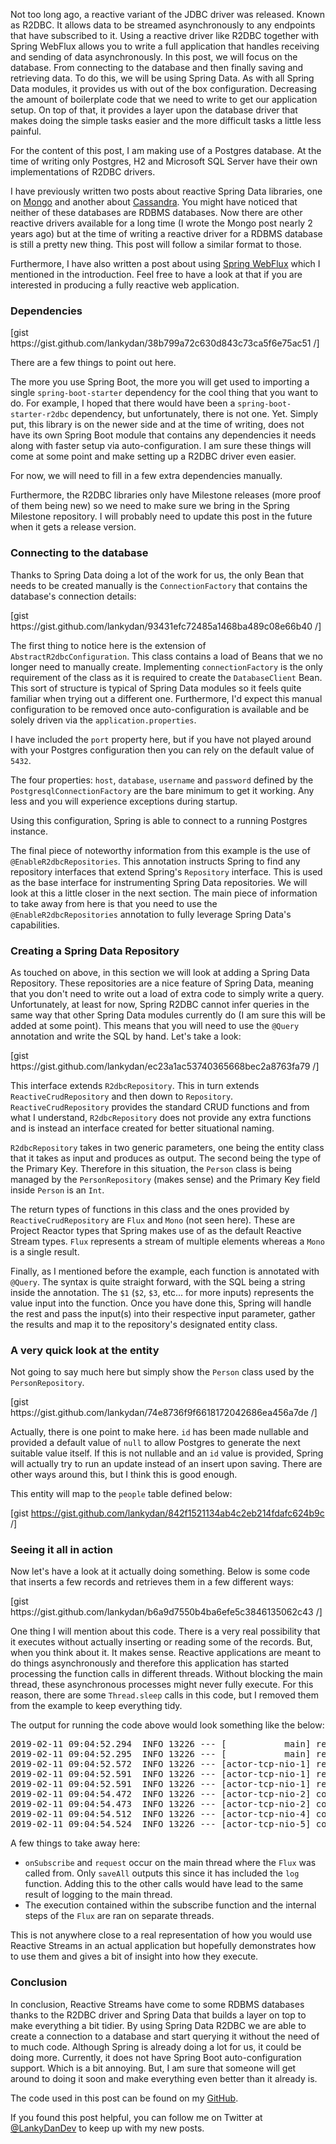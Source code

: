 <!-- wp:paragraph -->
<p>Not too long ago, a reactive variant of the JDBC driver was released. Known as R2DBC. It allows data to be streamed asynchronously to any endpoints that have subscribed to it. Using a reactive driver like R2DBC together with Spring WebFlux allows you to write a full application that handles receiving and sending of data asynchronously. In this post, we will focus on the database. From connecting to the database and then finally saving and retrieving data. To do this, we will be using Spring Data. As with all Spring Data modules, it provides us with out of the box configuration. Decreasing the amount of boilerplate code that we need to write to get our application setup. On top of that, it provides a layer upon the database driver that makes doing the simple tasks easier and the more difficult tasks a little less painful.</p>
<!-- /wp:paragraph -->

<!-- wp:paragraph -->
<p>For the content of this post, I am making use of a Postgres database. At the time of writing only Postgres, H2 and Microsoft SQL Server have their own implementations of R2DBC drivers.</p>
<!-- /wp:paragraph -->

<!-- wp:paragraph -->
<p>I have previously written two posts about reactive Spring Data libraries, one on <a href="https://lankydanblog.com/2017/07/16/a-quick-look-into-reactive-streams-with-spring-data-and-mongodb/" target="_blank" rel="noreferrer noopener" aria-label=" (opens in a new tab)">Mongo</a> and another about <a rel="noreferrer noopener" aria-label="Cassandra (opens in a new tab)" href="https://lankydanblog.com/2017/12/11/reactive-streams-with-spring-data-cassandra/" target="_blank">Cassandra</a>. You might have noticed that neither of these databases are RDBMS databases. Now there are other reactive drivers available for a long time (I wrote the Mongo post nearly 2 years ago) but at the time of writing a reactive driver for a RDBMS database is still a pretty new thing. This post will follow a similar format to those.</p>
<!-- /wp:paragraph -->

<!-- wp:paragraph -->
<p>Furthermore, I have also written a post about using <a href="https://lankydanblog.com/2018/03/15/doing-stuff-with-spring-webflux/" target="_blank" rel="noreferrer noopener" aria-label="Spring WebFlux (opens in a new tab)">Spring WebFlux</a> which I mentioned in the introduction. Feel free to have a look at that if you are interested in producing a fully reactive web application.</p>
<!-- /wp:paragraph -->

<!-- wp:heading {"level":3} -->
<h3>Dependencies</h3>
<!-- /wp:heading -->

<!-- wp:paragraph -->
<p>[gist https://gist.github.com/lankydan/38b799a72c630d843c73ca5f6e75ac51 /]</p>
<!-- /wp:paragraph -->

<!-- wp:paragraph -->
<p>There are a few things to point out here.</p>
<!-- /wp:paragraph -->

<!-- wp:paragraph -->
<p>The more you use Spring Boot, the more you will get used to importing a single <code>spring-boot-starter</code> dependency for the cool thing that you want to do. For example, I hoped that there would have been a <code>spring-boot-starter-r2dbc</code> dependency, but unfortunately, there is not one. Yet. Simply put, this library is on the newer side and at the time of writing, does not have its own Spring Boot module that contains any dependencies it needs along with faster setup via auto-configuration. I am sure these things will come at some point and make setting up a R2DBC driver even easier.</p>
<!-- /wp:paragraph -->

<!-- wp:paragraph -->
<p>For now, we will need to fill in a few extra dependencies manually.</p>
<!-- /wp:paragraph -->

<!-- wp:paragraph -->
<p>Furthermore, the R2DBC libraries only have Milestone releases (more proof of them being new) so we need to make sure we bring in the Spring Milestone repository. I will probably need to update this post in the future when it gets a release version.</p>
<!-- /wp:paragraph -->

<!-- wp:heading {"level":3} -->
<h3>Connecting to the database</h3>
<!-- /wp:heading -->

<!-- wp:paragraph -->
<p>Thanks to Spring Data doing a lot of the work for us, the only Bean that needs to be created manually is the <code>ConnectionFactory</code> that contains the database's connection details:</p>
<!-- /wp:paragraph -->

<!-- wp:paragraph -->
<p>[gist https://gist.github.com/lankydan/93431efc72485a1468ba489c08e66b40 /]</p>
<!-- /wp:paragraph -->

<!-- wp:paragraph -->
<p>The first thing to notice here is the extension of <code>AbstractR2dbcConfiguration</code>. This class contains a load of Beans that we no longer need to manually create. Implementing <code>connectionFactory</code> is the only requirement of the class as it is required to create the <code>DatabaseClient</code> Bean. This sort of structure is typical of Spring Data modules so it feels quite familiar when trying out a different one. Furthermore, I'd expect this manual configuration to be removed once auto-configuration is available and be solely driven via the <code>application.properties</code>.</p>
<!-- /wp:paragraph -->

<!-- wp:paragraph -->
<p>I have included the <code>port</code> property here, but if you have not played around with your Postgres configuration then you can rely on the default value of <code>5432</code>.</p>
<!-- /wp:paragraph -->

<!-- wp:paragraph -->
<p>The four properties: <code>host</code>, <code>database</code>, <code>username</code> and <code>password</code> defined by the <code>PostgresqlConnectionFactory</code> are the bare minimum to get it working. Any less and you will experience exceptions during startup.</p>
<!-- /wp:paragraph -->

<!-- wp:paragraph -->
<p>Using this configuration, Spring is able to connect to a running Postgres instance.</p>
<!-- /wp:paragraph -->

<!-- wp:paragraph -->
<p>The final piece of noteworthy information from this example is the use of <code>@EnableR2dbcRepositories</code>. This annotation instructs Spring to find any repository interfaces that extend Spring's <code>Repository</code> interface. This is used as the base interface for instrumenting Spring Data repositories. We will look at this a little closer in the next section. The main piece of information to take away from here is that you need to use the <code>@EnableR2dbcRepositories</code> annotation to fully leverage Spring Data's capabilities.</p>
<!-- /wp:paragraph -->

<!-- wp:heading {"level":3} -->
<h3>Creating a Spring Data Repository</h3>
<!-- /wp:heading -->

<!-- wp:paragraph -->
<p>As touched on above, in this section we will look at adding a Spring Data Repository. These repositories are a nice feature of Spring Data, meaning that you don't need to write out a load of extra code to simply write a query. Unfortunately, at least for now, Spring R2DBC cannot infer queries in the same way that other Spring Data modules currently do (I am sure this will be added at some point). This means that you will need to use the <code>@Query</code> annotation and write the SQL by hand. Let's take a look:</p>
<!-- /wp:paragraph -->

<!-- wp:paragraph -->
<p>[gist https://gist.github.com/lankydan/ec23a1ac53740365668bec2a8763fa79 /]</p>
<!-- /wp:paragraph -->

<!-- wp:paragraph -->
<p>This interface extends <code>R2dbcRepository</code>. This in turn extends <code>ReactiveCrudRepository</code> and then down to <code>Repository</code>. <code>ReactiveCrudRepository</code> provides the standard CRUD functions and from what I understand, <code>R2dbcRepository</code> does not provide any extra functions and is instead an interface created for better situational naming.</p>
<!-- /wp:paragraph -->

<!-- wp:paragraph -->
<p><code>R2dbcRepository</code> takes in two generic parameters, one being the entity class that it takes as input and produces as output. The second being the type of the Primary Key. Therefore in this situation, the <code>Person</code> class is being managed by the <code>PersonRepository</code> (makes sense) and the Primary Key field inside <code>Person</code> is an <code>Int</code>.</p>
<!-- /wp:paragraph -->

<!-- wp:paragraph -->
<p>The return types of functions in this class and the ones provided by <code>ReactiveCrudRepository</code> are <code>Flux</code> and <code>Mono</code> (not seen here). These are Project Reactor types that Spring makes use of as the default Reactive Stream types. <code>Flux</code> represents a stream of multiple elements whereas a <code>Mono</code> is a single result.</p>
<!-- /wp:paragraph -->

<!-- wp:paragraph -->
<p>Finally, as I mentioned before the example, each function is annotated with <code>@Query</code>. The syntax is quite straight forward, with the SQL being a string inside the annotation. The <code>$1</code> (<code>$2</code>, <code>$3</code>, etc... for more inputs) represents the value input into the function. Once you have done this, Spring will handle the rest and pass the input(s) into their respective input parameter, gather the results and map it to the repository's designated entity class.</p>
<!-- /wp:paragraph -->

<!-- wp:heading {"level":3} -->
<h3>A very quick look at the entity</h3>
<!-- /wp:heading -->

<!-- wp:paragraph -->
<p>Not going to say much here but simply show the <code>Person</code> class used by the <code>PersonRepository</code>.</p>
<!-- /wp:paragraph -->

<!-- wp:paragraph -->
<p>[gist https://gist.github.com/lankydan/74e8736f9f6618172042686ea456a7de /]</p>
<!-- /wp:paragraph -->

<!-- wp:paragraph -->
<p>Actually, there is one point to make here. <code>id</code> has been made nullable and provided a default value of <code>null</code> to allow Postgres to generate the next suitable value itself. If this is not nullable and an <code>id</code> value is provided, Spring will actually try to run an update instead of an insert upon saving. There are other ways around this, but I think this is good enough.</p>
<!-- /wp:paragraph -->

<!-- wp:paragraph -->
<p>This entity will map to the <code>people</code> table defined below:

[gist https://gist.github.com/lankydan/842f1521134ab4c2eb214fdafc624b9c /]</p>
<!-- /wp:paragraph -->

<!-- wp:heading {"level":3} -->
<h3>Seeing it all in action</h3>
<!-- /wp:heading -->

<!-- wp:paragraph -->
<p>Now let's have a look at it actually doing something. Below is some code that inserts a few records and retrieves them in a few different ways:</p>
<!-- /wp:paragraph -->

<!-- wp:paragraph -->
<p>[gist https://gist.github.com/lankydan/b6a9d7550b4ba6efe5c3846135062c43 /]</p>
<!-- /wp:paragraph -->

<!-- wp:paragraph -->
<p>One thing I will mention about this code. There is a very real possibility that it executes without actually inserting or reading some of the records. But, when you think about it. It makes sense. Reactive applications are meant to do things asynchronously and therefore this application has started processing the function calls in different threads. Without blocking the main thread, these asynchronous processes might never fully execute. For this reason, there are some <code>Thread.sleep</code> calls in this code, but I removed them from the example to keep everything tidy.</p>
<!-- /wp:paragraph -->

<!-- wp:paragraph -->
<p>The output for running the code above would look something like the below:</p>
<!-- /wp:paragraph -->

<!-- wp:preformatted -->
<pre class="wp-block-preformatted">2019-02-11 09:04:52.294  INFO 13226 --- [           main] reactor.Flux.ConcatMap.1                 : onSubscribe(FluxConcatMap.ConcatMapImmediate)<br>2019-02-11 09:04:52.295  INFO 13226 --- [           main] reactor.Flux.ConcatMap.1                 : request(unbounded)<br>2019-02-11 09:04:52.572  INFO 13226 --- [actor-tcp-nio-1] reactor.Flux.ConcatMap.1                 : onNext(Person(id=35, name=Dan Newton, age=25))<br>2019-02-11 09:04:52.591  INFO 13226 --- [actor-tcp-nio-1] reactor.Flux.ConcatMap.1                 : onNext(Person(id=36, name=Laura So, age=23))<br>2019-02-11 09:04:52.591  INFO 13226 --- [actor-tcp-nio-1] reactor.Flux.ConcatMap.1                 : onComplete()<br>2019-02-11 09:04:54.472  INFO 13226 --- [actor-tcp-nio-2] com.lankydanblog.tutorial.Application    : findAll - Person(id=35, name=Dan Newton, age=25)<br>2019-02-11 09:04:54.473  INFO 13226 --- [actor-tcp-nio-2] com.lankydanblog.tutorial.Application    : findAll - Person(id=36, name=Laura So, age=23)<br>2019-02-11 09:04:54.512  INFO 13226 --- [actor-tcp-nio-4] com.lankydanblog.tutorial.Application    : findAllByName - Person(id=36, name=Laura So, age=23)<br>2019-02-11 09:04:54.524  INFO 13226 --- [actor-tcp-nio-5] com.lankydanblog.tutorial.Application    : findAllByAge - Person(id=35, name=Dan Newton, age=25)</pre>
<!-- /wp:preformatted -->

<!-- wp:paragraph -->
<p>A few things to take away here:</p>
<!-- /wp:paragraph -->

<!-- wp:list -->
<ul><li><code>onSubscribe</code> and <code>request</code> occur on the main thread where the <code>Flux</code> was called from. Only <code>saveAll</code> outputs this since it has included the <code>log</code> function. Adding this to the other calls would have lead to the same result of logging to the main thread. </li><li>The execution contained within the subscribe function and the internal steps of the <code>Flux</code> are ran on separate threads.</li></ul>
<!-- /wp:list -->

<!-- wp:paragraph -->
<p>This is not anywhere close to a real representation of how you would use Reactive Streams in an actual application but hopefully demonstrates how to use them and gives a bit of insight into how they execute.</p>
<!-- /wp:paragraph -->

<!-- wp:heading {"level":3} -->
<h3>Conclusion</h3>
<!-- /wp:heading -->

<!-- wp:paragraph -->
<p>In conclusion, Reactive Streams have come to some RDBMS databases thanks to the R2DBC driver and Spring Data that builds a layer on top to make everything a bit tidier. By using Spring Data R2DBC we are able to create a connection to a database and start querying it without the need of to much code. Although Spring is already doing a lot for us, it could be doing more. Currently, it does not have Spring Boot auto-configuration support. Which is a bit annoying. But, I am sure that someone will get around to doing it soon and make everything even better than it already is.</p>
<!-- /wp:paragraph -->

<!-- wp:paragraph -->
<p>The code used in this post can be found on my <a rel="noreferrer noopener" aria-label="GitHub (opens in a new tab)" href="https://github.com/lankydan/spring-data-r2dbc" target="_blank">GitHub</a>.</p>
<!-- /wp:paragraph -->

<!-- wp:paragraph -->
<p>If you found this post helpful, you can follow me on Twitter at <a href="https://twitter.com/LankyDanDev" target="_blank" rel="noreferrer noopener" aria-label="@LankyDanDev (opens in a new tab)">@LankyDanDev</a> to keep up with my new posts.</p>
<!-- /wp:paragraph -->